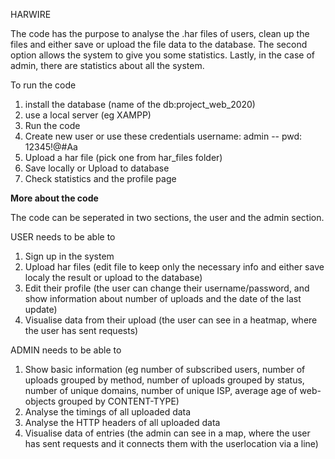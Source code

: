 HARWIRE

The code has the purpose to analyse the .har files of users, clean up the files and either save or upload the file data to the database. The second option allows the system to give you some statistics. Lastly, in the case of admin, there are statistics about all the system.

To run the code
1) install the database (name of the db:project_web_2020)
2) use a local server (eg XAMPP)
3) Run the code 
4) Create new user or use these credentials username: admin -- pwd: 12345!@#Aa
5) Upload a har file (pick one from har_files folder)
6) Save locally or Upload to database
7) Check statistics and the profile page


**More about the code**

The code can be seperated in two sections, the user and the admin section. 

USER needs to be able to
1) Sign up in the system 
2) Upload har files (edit file to keep only the necessary info and either save localy the result or upload to the database)
3) Edit their profile (the user can change their username/password, and show information about number of uploads and the date of the last update)
4) Visualise data from their upload (the user can see in a heatmap, where the user has sent requests)

ADMIN needs to be able to 
1) Show basic information (eg number of subscribed users, number of uploads grouped by method, number of uploads grouped by status, number of unique domains, number of unique ISP, average age of web-objects grouped by CONTENT-TYPE)
2) Analyse the timings of all uploaded data 
3) Analyse the HTTP headers of all uploaded data
4) Visualise data of entries (the admin can see in a map, where the user has sent requests and it connects them with the userlocation via a line)




